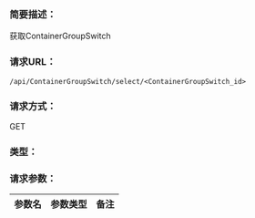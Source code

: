 ### **简要描述：**

获取ContainerGroupSwitch

### **请求URL：**

`/api/ContainerGroupSwitch/select/<ContainerGroupSwitch_id>`

### **请求方式：**

GET

### **类型：**

### **请求参数：**

|参数名|参数类型|备注|
|:--|:--|:--|